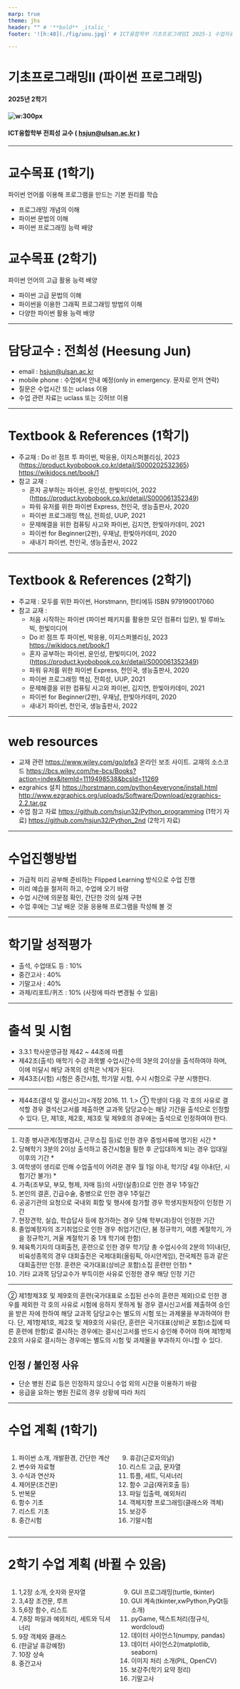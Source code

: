 ```yaml
---
marp: true
theme: jhs
header: "" # '**bold** _italic_'
footer: '![h:40](./fig/uou.jpg)' # ICT융합학부 기초프로그래밍I 2025-1 수업자료 _______________________________ Copyright &copy; 전희성 Heesung Jun 2025'

---
```

<!--  VSCode에서 미리 보려면 Ctrl-K, v 또는 Ctrl-Shift V 
https://zoosso.tistory.com/1159
Notepad에서는 Ctrl-Shift M 사용 -->
<!-- _footer: "" --> <!-- footer 이 페이지에서 제거 -->
<!-- _class: lead -->

# 기초프로그래밍II (파이썬 프로그래밍)
#### 2025년 2학기


#### ![w:300px](./fig/uou.jpg)
#### ICT융합학부 전희성 교수 ( hsjun@ulsan.ac.kr )

---
<!-- paginate: true -->

# 교수목표 (1학기)
파이썬 언어를 이용해 프로그램을 만드는 기본 원리를 학습

- 프로그래밍 개념의 이해
- 파이썬 문법의 이해
- 파이썬 프로그래밍 능력 배양

# 교수목표 (2학기)
파이썬 언어의 고급 활용 능력 배양

- 파이썬 고급 문법의 이해
- 파이썬을 이용한 그래픽 프로그래밍 방법의 이해
- 다양한 파이썬 활용 능력 배양

---
# 담당교수 :  전희성 (Heesung Jun)
- email : hsjun@ulsan.ac.kr 
- mobile phone : 수업에서 안내 예정(only in emergency. 문자로 먼저 연락) 
- 질문은 수업시간 또는 uclass 이용
- 수업 관련 자료는 uclass 또는 깃허브 이용

---
# Textbook & References (1학기)
- 주교재 : Do it! 점프 투 파이썬, 박응용, 이지스퍼블리싱, 2023 (https://product.kyobobook.co.kr/detail/S000202532365)
https://wikidocs.net/book/1
- 참고 교재 : 
  - 혼자 공부하는 파이썬, 윤인성, 한빛미디어, 2022 (https://product.kyobobook.co.kr/detail/S000061352349)
  - 파워 유저를 위한 파이썬 Express, 천인국, 생능출판사, 2020
  - 파이썬 프로그래밍 핵심, 전희성, UUP, 2021
  - 문제해결을 위한 컴퓨팅 사고와 파이썬, 김지연, 한빛아카데미, 2021
  - 파이썬 for Beginner(2판), 우재남, 한빛아카데미, 2020
  - 새내기 파이썬, 천인국, 생능출판사, 2022

---
# Textbook & References (2학기)
- 주교재 : 모두를 위한 파이썬, Horstmann, 한티에듀 ISBN 979190017060
- 참고 교재 : 
  - 처음 시작하는 파이썬 (파이썬 패키지를 활용한 모던 컴퓨터 입문), 빌 루바노빅, 한빛미디어
  - Do it! 점프 투 파이썬, 박응용, 이지스퍼블리싱, 2023 https://wikidocs.net/book/1
  - 혼자 공부하는 파이썬, 윤인성, 한빛미디어, 2022 (https://product.kyobobook.co.kr/detail/S000061352349)
  - 파워 유저를 위한 파이썬 Express, 천인국, 생능출판사, 2020
  - 파이썬 프로그래밍 핵심, 전희성, UUP, 2021
  - 문제해결을 위한 컴퓨팅 사고와 파이썬, 김지연, 한빛아카데미, 2021
  - 파이썬 for Beginner(2판), 우재남, 한빛아카데미, 2020
  - 새내기 파이썬, 천인국, 생능출판사, 2022

---
# web resources
- 교재 관련
https://www.wiley.com/go/pfe3 온라인 보조 사이트. 교재의 소스코드
https://bcs.wiley.com/he-bcs/Books?action=index&itemId=1119498538&bcsId=11269
- ezgrahics 설치
https://horstmann.com/python4everyone/install.html
http://www.ezgraphics.org/uploads/Software/Download/ezgraphics-2.2.tar.gz
- 수업 참고 자료
https://github.com/hsjun32/Python_programming (1학기 자료)
https://github.com/hsjun32/Python_2nd (2학기 자료)

---
# 수업진행방법
- 가급적 미리 공부해 준비하는 Flipped Learning 방식으로 수업 진행
- 미리 예습을 철저히 하고, 수업에 오기 바람
- 수업 시간에 의문점 확인, 간단한 것의 실제 구현
- 수업 후에는 그날 배운 것을 응용해 프로그램을 작성해 볼 것

---
# 학기말 성적평가
- 출석, 수업태도 등 : 10%
- 중간고사 : 40% 
- 기말고사 : 40%
- 과제/리포트/퀴즈 : 10%
(사정에 따라 변경될 수 있음)

---
# 출석 및 시험
- 3.3.1 학사운영규정 제42 ~ 44조에 따름
- 제42조(출석) 매학기 수강 과목별 수업시간수의 3분의 2이상을 출석하여야 하며, 이에 미달시 해당 과목의 성적은 낙제가 된다. 
- 제43조(시험) 시험은 중간시험, 학기말 시험, 수시 시험으로 구분 시행한다.
 
---
- 제44조(결석 및 결시신고)<개정 2016. 11. 1.> 
  ① 학생이 다음 각 호의 사유로 결석할 경우 결석신고서를 제출하면 교과목 담당교수는 해당 기간을 출석으로 인정할 수 있다. 단, 제1호, 제2호, 제3호 및 제9호의 경우에는 출석으로 인정하여야 한다.

---
<!-- _footer: "" -->
   1. 각종 병사관계(징병검사, 근무소집 등)로 인한 경우 증빙서류에 명기된 시간 *
   2. 당해학기 3분의 2이상 출석하고 중간시험을 필한 후 군입대하게 되는 경우 입대일 이후의 기간 *
   3. 여학생이 생리로 인해 수업출석이 어려운 경우 월 1일 이내, 학기당 4일 이내(단, 시험기간 불가) *
   4. 가족(조부모, 부모, 형제, 자매 등)의 사망(실종)으로 인한 경우 1주일간 
   5. 본인의 결혼, 긴급수술, 중병으로 인한 경우 1주일간
   6. 공공기관의 요청으로 국내외 회합 및 행사에 참가할 경우 학생지원처장이 인정한 기간
   7. 현장견학, 실습, 학습답사 등에 참가하는 경우 당해 학부(과)장이 인정한 기간
   8. 졸업예정자의 조기취업으로 인한 경우 취업기간(단, 봄 정규학기, 여름 계절학기, 가을 정규학기, 겨울 계절학기 중 1개 학기에 한함)
   9. 체육특기자의 대회출전, 훈련으로 인한 경우 학기당 총 수업시수의 2분의 1이내(단, 비육성종목의 경우 대회출전은 국제대회(올림픽, 아시안게임), 전국체전 등과 같은 대회출전만 인정. 훈련은 국가대표(상비군 포함)소집 훈련만 인정) *
   10. 기타 교과목 담당교수가 부득이한 사유로 인정한 경우 해당 인정 기간
---
  ② 제1항제3호 및 제9호의 훈련(국가대표로 소집된 선수의 훈련은 제외)으로 인한 경우를 제외한 각 호의 사유로 시험에 응하지 못하게 될 경우 결시신고서를 제출하여 승인을 받은 자에 한하여 해당 교과목 담당교수는 별도의 시험 또는 과제물을 부과하여야 한다. 단, 제1항제1호, 제2호 및 제9호의 사유(단, 훈련은 국가대표(상비군 포함)소집에 따른 훈련에 한함)로 결시하는 경우에는 결시신고서를 반드시 승인해 주어야 하며 제1항제2호의 사유로 결시하는 경우에는 별도의 시험 및 과제물을 부과하지 아니할 수 있다.

## 인정 / 불인정 사유
- 단순 병원 진료 등은 인정하지 않으니 수업 외의 시간을 이용하기 바람
- 응급을 요하는 병원 진료의 경우 상황에 따라 처리

---
# 수업 계획 (1학기)

<div class="columns">
<div class="columns-left">

1. 파이썬 소개, 개발환경, 간단한 계산
2. 변수와 자료형
3. 수식과 연산자
4. 제어문(조건문)
5. 반복문
6. 함수 기초
7. 리스트 기초
8. 중간시험
</div>

<div class="columns-right">

9. 휴강(근로자의날)
10. 리스트 고급, 문자열
11. 튜플, 세트, 딕셔너리
12. 함수 고급(재귀호출 등)
13. 파일 입출력, 예외처리
14. 객체지향 프로그래밍(클래스와 객체)
15. 보강주 
16. 기말시험
</div>

</div>
<!--
# 수업 계획 (실제 진행)
<div class="columns">
<div class="columns-left">
1. 파이썬 소개, 개발환경, 간단한 계산
2. 변수와 자료형
3. 수식과 연산자
4. 제어문(조건문)
5. 반복문
6. 함수 기초
7. 리스트 기초
8. 중간시험
</div>
<div class="columns-right">
9. 휴강(근로자의날)
10. 리스트 고급, 문자열
11. 튜플, 세트, 딕셔너리
12. 함수 고급(재귀호출 등)
13. 파일 입출력, 예외처리
14. 객체지향 프로그래밍(클래스와 객체)
15. 보강주(turtle graphics)
16. 기말시험
</div>
</div>
-->

---
# 2학기 수업 계획 (바뀔 수 있음)
<div class="columns">
<div class="columns-left">

1. 1,2장 소개, 숫자와 문자열
2. 3,4장 조건문, 루프
3. 5,6장 함수, 리스트
4. 7,8장 파일과 예외처리, 세트와 딕셔너리
5. 9장 객체와 클래스
6. (한글날 휴강예정)
7. 10장 상속
8. 중간고사
</div>

<div class="columns-right">

9. GUI 프로그래밍(turtle, tkinter)
10. GUI 계속(tkinter,xwPython,PyQt등 소개)
11. pyGame, 텍스트처리(정규식, wordcloud)
12. 데이터 사이언스1(numpy, pandas)
13. 데이터 사이언스2(matplotlib, seaborn)
14. 이미지 처리 소개(PIL, OpenCV)
15. 보강주(학기 요약 정리)
16. 기말고사
</div>

<!-- 
23. pygame
24. tkinter 고급
25. pillow
26. OpenCV
27. chatGPT 사용
28. 기말시험
https://wikidocs.net/book/20 위키독스
https://wikidocs.net/book/1 Do it! 점프 투 파이썬썬

KQI 점수 3.1.1 1pt, 5.1.2 2pt, 7.1.2 3pt

Do it! 점프 투 파이썬 (박응용 저) - 이지스퍼블리싱
Getting Start Python (김영아 저) - 구민사

1. 점프 투 파이썬, 강의 슬라이드
2. GeeksforGeeks 교육자료 --->
<!-- 실제 진도 
, turtle graphics)
9. 다각형 그리기. 리스트 완결, 문자열
10. 휴강(총선)
11. 자료구조(튜플, 딕셔너리, 세트), 자료 구조 반환 함수
 (모듈 설치와 import 방법, pygame, matplotlib, pandas, word cloud 등 넘파이, pillow, OpenCV)

# 오전반
pillow 영상처리, 미니 포토샵, fileOpen box, webP 포맷 등
명령어 라인처리 sum.py, calc.py, encrypt.py
--->
